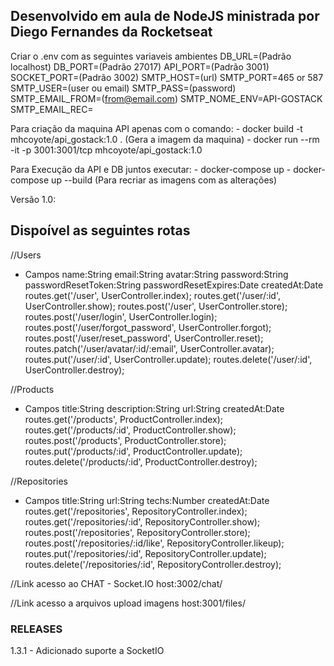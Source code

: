 ## Desenvolvido em aula de NodeJS ministrada por Diego Fernandes da Rocketseat

Criar o .env com as seguintes variaveis ambientes 
DB_URL=(Padrão localhost) 
DB_PORT=(Padrão 27017) 
API_PORT=(Padrão 3001) 
SOCKET_PORT=(Padrão 3002) 
SMTP_HOST=(url) 
SMTP_PORT=465 or 587 
SMTP_USER=(user ou email) 
SMTP_PASS=(password) 
SMTP_EMAIL_FROM=(from@email.com) 
SMTP_NOME_ENV=API-GOSTACK 
SMTP_EMAIL_REC= 

Para criação da maquina API apenas com o comando: 
    - docker build -t mhcoyote/api_gostack:1.0 .    (Gera a imagem da maquina) 
    - docker run --rm -it  -p 3001:3001/tcp mhcoyote/api_gostack:1.0 
    
Para Execução da API e DB juntos executar: 
    - docker-compose up 
    - docker-compose up --build (Para recriar as imagens com as alterações) 
 
Versão 1.0: 
 
## Dispoível as seguintes rotas
//Users
- Campos
    name:String
    email:String
    avatar:String
    password:String
    passwordResetToken:String
    passwordResetExpires:Date
    createdAt:Date
routes.get('/user', UserController.index);
routes.get('/user/:id', UserController.show);
routes.post('/user', UserController.store);
routes.post('/user/login', UserController.login);
routes.post('/user/forgot_password', UserController.forgot);
routes.post('/user/reset_password', UserController.reset);
routes.patch('/user/avatar/:id/:email', UserController.avatar);
routes.put('/user/:id', UserController.update);
routes.delete('/user/:id', UserController.destroy);

//Products
- Campos
    title:String
    description:String
    url:String
    createdAt:Date
routes.get('/products', ProductController.index);
routes.get('/products/:id', ProductController.show);
routes.post('/products', ProductController.store);
routes.put('/products/:id', ProductController.update);
routes.delete('/products/:id', ProductController.destroy);

//Repositories
- Campos
    title:String
    url:String
    techs:Number
    createdAt:Date
routes.get('/repositories', RepositoryController.index);
routes.get('/repositories/:id', RepositoryController.show);
routes.post('/repositories', RepositoryController.store);
routes.post('/repositories/:id/like', RepositoryController.likeup);
routes.put('/repositories/:id', RepositoryController.update);
routes.delete('/repositories/:id', RepositoryController.destroy);

//Link acesso ao CHAT - Socket.IO
host:3002/chat/

//Link acesso a arquivos upload imagens
host:3001/files/

### RELEASES
1.3.1 - Adicionado suporte a SocketIO
